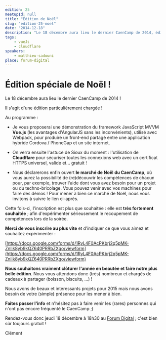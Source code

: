 ```yaml
---
edition: 25
meetupId: null
title: "Édition de Noël"
slug: "edition-25-noel"
date: "2014-12-18"
description: "Le 18 décembre aura lieu le dernier CaenCamp de 2014, édition particulièrement chargée !"
tags:
    - vueJs
    - cloudflare
speakers:
    - matthieu-sadouni
place: forum-digital
---
```


# Édition spéciale de Noël !

Le 18 décembre aura lieu le dernier CaenCamp de 2014 !

Il s'agit d'une édition particulièrement chargée !

Au programme :

* Je vous proposerai une démonstration du framework JavaScript MVVM **Vue.js** (les avantages
  d'AngularJS sans les inconvénients), utilisé avec Webpack, pour produire un front-end partagé
  entre une application hybride Cordova / PhoneGap et un site internet.

* On verra ensuite l'astuce de Sioux du moment : l'utilisation de **Cloudflare** pour sécuriser
  toutes les connexions web avec un certificat HTTPS universel, valide et... gratuit !

* Nous déclarerons enfin ouvert **le marché de Noël du CaenCamp**, où vous aurez la possibilité de
  (re)découvrir les compétences de chacun pour, par exemple, trouver l'aide dont vous avez besoin
  pour un projet ou du techno-bricolage. Vous pouvez venir avec vos machines pour faire des démos !
  Pour mener à bien ce marché de Noël, nous vous invitons à suivre le lien ci-après.

Cette fois-ci, l'inscription est plus que souhaitée : elle est **très fortement souhaitée** ; afin
d'expérimenter sérieusement le recoupement de compétences lors de la soirée.

**Merci de vous inscrire au plus vite** et d'indiquer ce que vous aimez et souhaitez expérimenter :

[https://docs.google.com/forms/d/1RyL4F0AcPKbrj2q5pMK-ZnIik8yb9kQZ640PRRbZXgo/viewform](https://docs.google.com/forms/d/1RyL4F0AcPKbrj2q5pMK-ZnIik8yb9kQZ640PRRbZXgo/viewform)

**Nous souhaitons vraiment clôturer l'année en beautée et faire notre plus belle édition**. Nous
vous attendons donc (très) nombreux et chargés de cadeaux à partager (boisson, biscuits, ...) !

Nous avons de beaux et interessants projets pour 2015 mais nous avons besoin de votre (simple)
présence pour les mener à bien.

**Faites passer l'info** et n'hésitez pas à faire venir les (rares) personnes qui n'ont pas encore
fréquenté le CaenCamp ;)

Rendez-vous donc jeudi 18 décembre à 18h30 au [Forum Digital](http://www.forum-digital.fr) ; c'est
bien sûr toujours gratuit !

Clément
